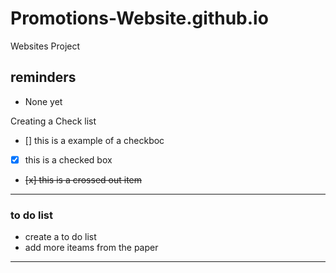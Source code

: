 # Promotions-Website.github.io
Websites Project 

## reminders 
- None yet

Creating a Check list 
- [] this is a example of a checkboc
- [x] this is a checked box
- <del> [x] this is a crossed out item </del>

---



### to do list
- create a to do list 
- add more iteams from the paper


---

